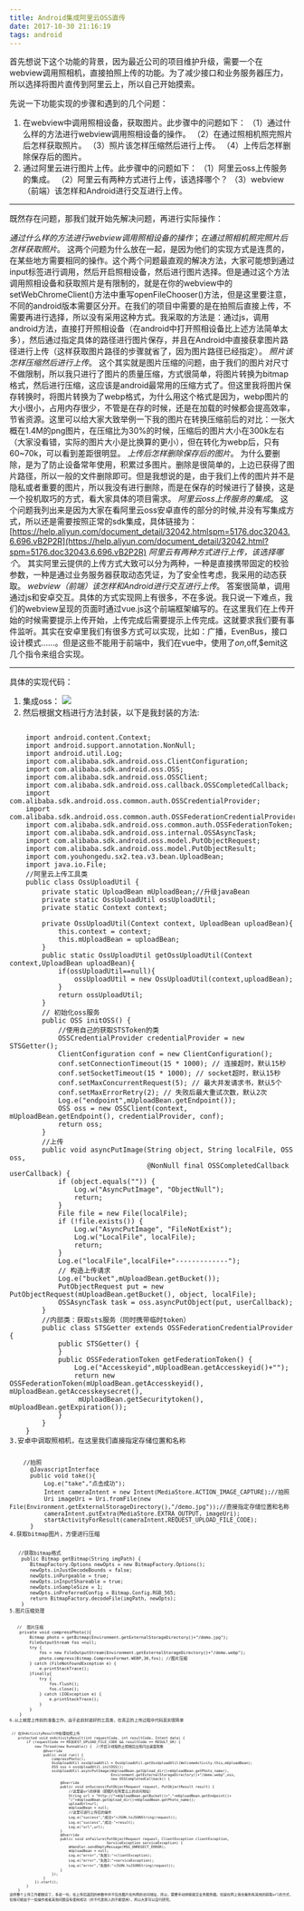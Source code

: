 ```yaml
---
title: Android集成阿里云OSS直传
date: 2017-10-30 21:16:19
tags: android
---
```

首先想说下这个功能的背景，因为最近公司的项目维护升级，需要一个在webview调用照相机，直接拍照上传的功能。为了减少接口和业务服务器压力，所以选择将图片直传到阿里云上，所以自己开始摸索。

先说一下功能实现的步骤和遇到的几个问题：
1. 在webview中调用照相设备，获取图片。此步骤中的问题如下：
	（1）通过什么样的方法进行webview调用照相设备的操作。
	（2）在通过照相机照完照片后怎样获取照片。
	（3）照片该怎样压缩然后进行上传。
	（4）上传后怎样删除保存后的图片。
2. 通过阿里云进行图片上传。此步骤中的问题如下：
	（1）阿里云oss上传服务的集成。
	（2）阿里云有两种方式进行上传，该选择哪个？
	（3）webview（前端）该怎样和Android进行交互进行上传。

----------

既然存在问题，那我们就开始先解决问题，再进行实际操作：

*通过什么样的方法进行webview调用照相设备的操作*；*在通过照相机照完照片后怎样获取照片*。
这两个问题为什么放在一起，是因为他们的实现方式是连贯的，在某些地方需要相同的操作。这个两个问题最直观的解决方法，大家可能想到通过input标签进行调用，然后开启照相设备，然后进行图片选择。但是通过这个方法调用照相设备和获取照片是有限制的，就是在你的webview中的setWebChromeClient()方法中重写openFileChooser()方法，但是这里要注意，不同的android版本需要区分开。在我们的项目中需要的是在拍照后直接上传，不需要再进行选择，所以没有采用这种方式。我采取的方法是：通过js，调用android方法，直接打开照相设备（在android中打开照相设备比上述方法简单太多），然后通过指定具体的路径进行图片保存，并且在Android中直接获拿图片路径进行上传（这样获取图片路径的步骤就省了，因为图片路径已经指定）。
*照片该怎样压缩然后进行上传*。
这个其实就是图片压缩的问题，由于我们的图片对尺寸不做限制，所以我只进行了图片的质量压缩，方式很简单，将图片转换为bitmap格式，然后进行压缩，这应该是android最常用的压缩方式了。但这里我将图片保存转换时，将图片转换为了webp格式，为什么用这个格式是因为，webp图片的大小很小，占用内存很少，不管是在存的时候，还是在加载的时候都会提高效率，节省资源。这里可以给大家大致举例一下我的图片在转换压缩前后的对比：一张大概在1.4M的png图片，在压缩比为30%的时候，压缩后的图片大小在300k左右（大家没看错，实际的图片大小是比换算的更小），但在转化为webp后，只有60~70k，可以看到差距很明显。
*上传后怎样删除保存后的图片*。
为什么要删除，是为了防止设备常年使用，积累过多图片。删除是很简单的，上边已获得了图片路径，所以一般的文件删除即可。但是我想说的是，由于我们上传的图片并不是隐私或者重要的图片，所以我没有进行删除，而是在保存的时候进行了替换，这是一个投机取巧的方式，看大家具体的项目需求。
*阿里云oss上传服务的集成*。
这个问题我列出来是因为大家在看阿里云oss安卓直传的部分的时候,并没有写集成方式，所以还是需要按照正常的sdk集成，具体链接为：
[https://help.aliyun.com/document_detail/32042.htmlspm=5176.doc32043.6.696.vB2P2R](https://help.aliyun.com/document_detail/32042.html?spm=5176.doc32043.6.696.vB2P2R)
*阿里云有两种方式进行上传，该选择哪个*。
其实阿里云提供的上传方式大致可以分为两种，一种是直接携带固定的校验参数，一种是通过业务服务器获取动态凭证，为了安全性考虑，我采用的动态获取。
*webview（前端）该怎样和Android进行交互进行上传*。
答案很简单，调用通过js和安卓交互。具体的方式实现网上有很多，不在多说。我只说一下难点，我们的webview呈现的页面时通过vue.js这个前端框架编写的。在这里我们在上传开始的时候需要提示上传开始，上传完成后需要提示上传完成。这就要求我们要有事件监听。其实在安卓里我们有很多方式可以实现，比如：广播，EvenBus，接口设计模式……。但是这些不能用于前端中，我们在vue中，使用了$on,$off,$emit这几个指令来组合实现。


----------
具体的实现代码：
1. 集成oss：
   ![](https://i.imgur.com/R9lbwmF.png)
2. 然后根据文档进行方法封装，以下是我封装的方法:
<pre><code>
	import android.content.Context;
	import android.support.annotation.NonNull;
	import android.util.Log;
	import com.alibaba.sdk.android.oss.ClientConfiguration;
	import com.alibaba.sdk.android.oss.OSS;
	import com.alibaba.sdk.android.oss.OSSClient;
	import com.alibaba.sdk.android.oss.callback.OSSCompletedCallback;
	import com.alibaba.sdk.android.oss.common.auth.OSSCredentialProvider;
	import com.alibaba.sdk.android.oss.common.auth.OSSFederationCredentialProvider;
	import com.alibaba.sdk.android.oss.common.auth.OSSFederationToken;
	import com.alibaba.sdk.android.oss.internal.OSSAsyncTask;
	import com.alibaba.sdk.android.oss.model.PutObjectRequest;
	import com.alibaba.sdk.android.oss.model.PutObjectResult;
	import com.youhongedu.sx2.tea.v3.bean.UploadBean;
	import java.io.File;
	//阿里云上传工具类
	public class OssUploadUtil {
	    private static UploadBean mUploadBean;//升级javaBean
	    private static OssUploadUtil ossUploadUtil;
	    private static Context context;

	    private OssUploadUtil(Context context, UploadBean uploadBean){
	        this.context = context;
	        this.mUploadBean = uploadBean;
	    }
	    public static OssUploadUtil getOssUploadUtil(Context context,UploadBean uploadBean){
	        if(ossUploadUtil==null){
	            ossUploadUtil = new OssUploadUtil(context,uploadBean);
	        }
	        return ossUploadUtil;
	    }
	    // 初始化oss服务
	    public OSS initOSS() {
	        //使用自己的获取STSToken的类
	        OSSCredentialProvider credentialProvider = new STSGetter();
	        ClientConfiguration conf = new ClientConfiguration();
	        conf.setConnectionTimeout(15 * 1000); // 连接超时，默认15秒
	        conf.setSocketTimeout(15 * 1000); // socket超时，默认15秒
	        conf.setMaxConcurrentRequest(5); // 最大并发请求书，默认5个
	        conf.setMaxErrorRetry(2); // 失败后最大重试次数，默认2次
	        Log.e("endpoint",mUploadBean.getEndpoint());
	        OSS oss = new OSSClient(context, mUploadBean.getEndpoint(), credentialProvider, conf);
	        return oss;
	    }
	    //上传
	    public void asyncPutImage(String object, String localFile, OSS oss,
	                              @NonNull final OSSCompletedCallback<PutObjectRequest, PutObjectResult> userCallback) {
	        if (object.equals("")) {
	            Log.w("AsyncPutImage", "ObjectNull");
	            return;
	        }
	        File file = new File(localFile);
	        if (!file.exists()) {
	            Log.w("AsyncPutImage", "FileNotExist");
	            Log.w("LocalFile", localFile);
	            return;
	        }
	        Log.e("localFile",localFile+"-------------");
	        // 构造上传请求
	        Log.e("bucket",mUploadBean.getBucket());
	        PutObjectRequest put = new PutObjectRequest(mUploadBean.getBucket(), object, localFile);
	        OSSAsyncTask task = oss.asyncPutObject(put, userCallback);
	    }
	    //内部类：获取sts服务（同时携带临时token）
	    public class STSGetter extends OSSFederationCredentialProvider {
	        public STSGetter() {
	        }
	        public OSSFederationToken getFederationToken() {
	            Log.e("Accesskeyid",mUploadBean.getAccesskeyid()+"");
	            return new OSSFederationToken(mUploadBean.getAccesskeyid(), mUploadBean.getAccesskeysecret(),
	             mUploadBean.getSecuritytoken(), mUploadBean.getExpiration());
	        }
	    }
	}
3.安卓中调取照相机，在这里我们直接指定存储位置和名称
<pre><code>
    //拍照
      @JavascriptInterface
      public void take(){
          Log.e("take","点击成功");
          Intent cameraIntent = new Intent(MediaStore.ACTION_IMAGE_CAPTURE);//拍照
          Uri imageUri = Uri.fromFile(new File(Environment.getExternalStorageDirectory(),"/demo.jpg"));//直接指定存储位置和名称
          cameraIntent.putExtra(MediaStore.EXTRA_OUTPUT, imageUri);
          startActivityForResult(cameraIntent,REQUEST_UPLOAD_FILE_CODE);
      }
4.获取bitmap图片，方便进行压缩
<pre><code>
   //获取bitmap格式
    public Bitmap getBitmap(String imgPath) {
       BitmapFactory.Options newOpts = new BitmapFactory.Options();
       newOpts.inJustDecodeBounds = false;
       newOpts.inPurgeable = true;
       newOpts.inInputShareable = true;
       newOpts.inSampleSize = 1;
       newOpts.inPreferredConfig = Bitmap.Config.RGB_565;
       return BitmapFactory.decodeFile(imgPath, newOpts);
    }
5.图片压缩处理
<pre><code>
   //  图片压缩
    private void compressPhoto(){
        Bitmap photo = getBitmap(Environment.getExternalStorageDirectory()+"/demo.jpg");
        FileOutputStream fos =null;
        try {
            fos = new FileOutputStream(Environment.getExternalStorageDirectory()+"/demo.webp");
            photo.compress(Bitmap.CompressFormat.WEBP,30,fos); //图片压缩
        } catch (FileNotFoundException e) {
            e.printStackTrace();
        }finally{
            try {
                fos.flush();
                fos.close();
            } catch (IOException e) {
                e.printStackTrace();
            }
        }
    }
6.以上就是上传前的准备工作，由于此前封装好的工具类，在真正的上传过程中代码其实很简单
<pre><code>
 // 在OnActivityResult中处理拍照上传
    protected void onActivityResult(int requestCode, int resultCode, Intent data) {
        if (requestCode == REQUEST_UPLOAD_FILE_CODE && resultCode == RESULT_OK) {
            new Thread(new Runnable() {  //开启子线程防止照相后出现闪出桌面现象
                @Override
                public void run() {
                    compressPhoto();
                    OssUploadUtil ossUploadUtil = OssUploadUtil.getOssUploadUtil(WelcomeActivity.this,mUploadBean);
                    OSS oss = ossUploadUtil.initOSS();
                    ossUploadUtil.asyncPutImage(mUploadBean.getUpload_dir()+mUploadBean.getPhoto_name(),
                                                Environment.getExternalStorageDirectory()+"/demo.webp",oss,
                                                new OSSCompletedCallback<PutObjectRequest, PutObjectResult>() {
                        @Override
                        public void onSuccess(PutObjectRequest request, PutObjectResult result) {
							//这里是url的拼接（即图片在阿里云上的访问地址）
                            String url = "http://"+mUploadBean.getBucket()+"."+mUploadBean.getEndpoint()+
                            "/"+mUploadBean.getUpload_dir()+mUploadBean.getPhoto_name();
                            uploadUrl=url;
                            mUploadBean = null;
                     		//这里可进行上传后的操作
                            Log.e("success","成功+"+JSON.toJSONString(request));
                            Log.e("success","成功-"+result);
                            Log.e("url",url);
                        }
                        @Override
                        public void onFailure(PutObjectRequest request, ClientException clientException,
                                              ServiceException serviceException) {
                            mHandler.sendEmptyMessage(MSG_UNREGECT_ERROR);
                            mUploadBean = null;
                            Log.e("error","失败1:"+clientException);
                            Log.e("error","失败2:"+serviceException);
                            Log.e("error","失败0:"+JSON.toJSONString(request));
                        }
                    });
                }
            }).start();
        }
    }
这样整个上传工作都做完了，多说一句，在上传后返回的参数中并不包含图片在外网的访问地址，所以，需要手动拼接提交业务服务器。但是在网上我也看到有其他的获取url的方式，但我可能由于一些操作或者其他问题没有使用成功（并不代表别人的不能使用），所以大家可以自行研究。